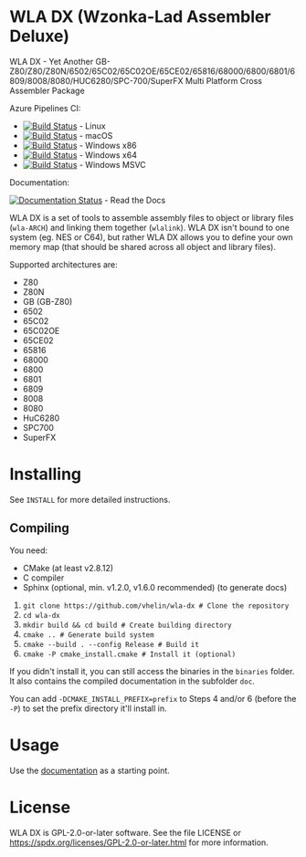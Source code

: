 WLA DX (Wzonka-Lad Assembler Deluxe)
====================================

WLA DX - Yet Another
GB-Z80/Z80/Z80N/6502/65C02/65C02OE/65CE02/65816/68000/6800/6801/6809/8008/8080/HUC6280/SPC-700/SuperFX
Multi Platform Cross Assembler Package

Azure Pipelines CI:

* [![Build Status](https://dev.azure.com/villehelin0486/villehelin/_apis/build/status/vhelin.wla-dx%20Linux?branchName=master)](https://dev.azure.com/villehelin0486/villehelin/_build/latest?definitionId=1&branchName=master) - Linux
* [![Build Status](https://dev.azure.com/villehelin0486/villehelin/_apis/build/status/vhelin.wla-dx%20macOS?branchName=master)](https://dev.azure.com/villehelin0486/villehelin/_build/latest?definitionId=6&branchName=master) - macOS
* [![Build Status](https://dev.azure.com/villehelin0486/villehelin/_apis/build/status/vhelin.wla-dx%20Windows%20x86?branchName=master)](https://dev.azure.com/villehelin0486/villehelin/_build/latest?definitionId=2&branchName=master) - Windows x86
* [![Build Status](https://dev.azure.com/villehelin0486/villehelin/_apis/build/status/vhelin.wla-dx%20Windows%20x64?branchName=master)](https://dev.azure.com/villehelin0486/villehelin/_build/latest?definitionId=10&branchName=master) - Windows x64
* [![Build Status](https://dev.azure.com/villehelin0486/villehelin/_apis/build/status/vhelin.wla-dx%20Windows%20MSVC?branchName=master)](https://dev.azure.com/villehelin0486/villehelin/_build/latest?definitionId=8&branchName=master) - Windows MSVC

Documentation:

[![Documentation Status](https://readthedocs.org/projects/wla-dx/badge/?version=latest)](https://wla-dx.readthedocs.io/en/latest/?badge=latest) - Read the Docs

WLA DX is a set of tools to assemble assembly files to object or library files
(`wla-ARCH`) and linking them together (`wlalink`). WLA DX isn't bound to one
system (eg. NES or C64), but rather WLA DX allows you to define your own
memory map (that should be shared across all object and library files).

Supported architectures are:

* Z80
* Z80N
* GB (GB-Z80)
* 6502
* 65C02
* 65C02OE
* 65CE02
* 65816
* 68000
* 6800
* 6801
* 6809
* 8008
* 8080
* HuC6280
* SPC700
* SuperFX



Installing
==========

See `INSTALL` for more detailed instructions.

Compiling
---------

You need:

* CMake (at least v2.8.12)
* C compiler
* Sphinx (optional, min. v1.2.0, v1.6.0 recommended) (to generate docs)

1. `git clone https://github.com/vhelin/wla-dx # Clone the repository`
2. `cd wla-dx`
3. `mkdir build && cd build # Create building directory`
4. `cmake .. # Generate build system`
5. `cmake --build . --config Release # Build it`
6. `cmake -P cmake_install.cmake # Install it (optional)`

If you didn't install it, you can still access the binaries in the `binaries`
folder. It also contains the compiled documentation in the subfolder `doc`.

You can add `-DCMAKE_INSTALL_PREFIX=prefix` to Steps 4 and/or 6 (before the `-P`)
to set the prefix directory it'll install in.


Usage
=====

Use the [documentation](https://wla-dx.readthedocs.io/en/latest/) as a starting
point.


License
=======

WLA DX is GPL-2.0-or-later software. See the file LICENSE or https://spdx.org/licenses/GPL-2.0-or-later.html
for more information.
